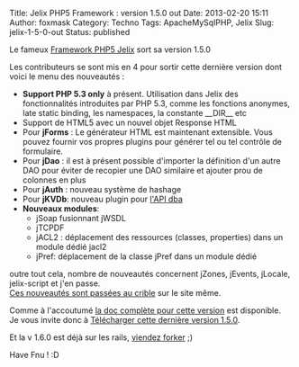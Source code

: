 Title: Jelix PHP5 Framework : version 1.5.0 out 
Date: 2013-02-20 15:11
Author: foxmask
Category: Techno
Tags: ApacheMySqlPHP, Jelix
Slug: jelix-1-5-0-out
Status: published

Le fameux [Framework PHP5 Jelix](http://www.jelix.org) sort sa version
1.5.0

Les contributeurs se sont mis en 4 pour sortir cette dernière version
dont voici le menu des nouveautés :

-   **Support PHP 5.3 only** à présent. Utilisation dans Jelix des
    fonctionnalités introduites par PHP 5.3, comme les fonctions
    anonymes, late static binding, les namespaces, la constante
    \_\_DIR\_\_ etc
-   Support de HTML5 avec un nouvel objet Response HTML
-   Pour **jForms** : Le générateur HTML est maintenant extensible. Vous
    pouvez fournir vos propres plugins pour générer tel ou tel contrôle
    de formulaire.
-   Pour **jDao** : il est à présent possible d'importer la définition
    d'un autre DAO pour éviter de recopier une DAO similaire et ajouter
    prou de colonnes en plus
-   Pour **jAuth** : nouveau système de hashage
-   Pour **jKVDb**: nouveau plugin pour [l'API
    dba](http://php.net/manual/fr/book.dba.php)
-   **Nouveaux modules**:
    -   jSoap fusionnant jWSDL
    -   jTCPDF
    -   jACL2 : déplacement des ressources (classes, properties) dans un
        module dédié jacl2
    -   jPref: déplacement de la classe jPref dans un module dédié

outre tout cela, nombre de nouveautés concernent jZones, jEvents,
jLocale, jelix-script et j'en passe.  
[Ces nouveautés sont passées au
crible](http://docs.jelix.org/fr/manuel-1.5/nouveautes) sur le site
même.

Comme à l'accoutumé [la doc complète pour cette
version](http://docs.jelix.org/fr/manuel-1.5/) est disponible.  
Je vous invite donc à [Télécharger cette dernière version
1.5.0](http://jelix.org/articles/fr/telechargement/stable/1.5).

Et la v 1.6.0 est déjà sur les rails, [viendez
forker](https://github.com/jelix/jelix "Forker Jelix") ;)

Have Fnu ! :D

